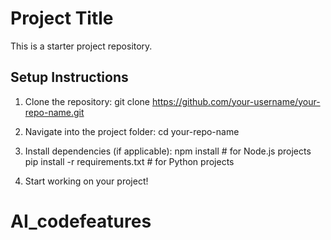 # Project Title

This is a starter project repository.

## Setup Instructions

1. Clone the repository:
   git clone https://github.com/your-username/your-repo-name.git

2. Navigate into the project folder:
   cd your-repo-name

3. Install dependencies (if applicable):
   npm install   # for Node.js projects
   pip install -r requirements.txt   # for Python projects

4. Start working on your project!
# AI_codefeatures
